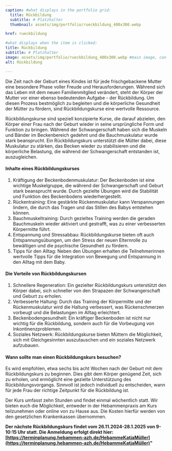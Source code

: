 ```yaml
---
caption: #what displays in the portfolio grid:
  title: Rückbildung
  subtitle: # Platzhalter
  thumbnail: assets/img/portfolio/rueckbildung_400x300.webp

href: rueckbildung

#what displays when the item is clicked:
title: Rückbildung
subtitle: # Platzhalter
image: assets/img/portfolio/rueckbildung_400x300.webp #main image, can be a link or a file in assets/img/portfolio
alt: Rückbildung

---
```


Die Zeit nach der Geburt eines Kindes ist für jede frischgebackene Mutter eine besondere Phase voller Freude und Herausforderungen. Während sich das Leben mit dem neuen Familienmitglied verändert, steht der Körper der Mutter vor einer ebenso bedeutenden Aufgabe - der Rückbildung. Um diesen Prozess bestmöglich zu begleiten und die körperliche Gesundheit der Mütter zu fördern, sind Rückbildungskurse eine wertvolle Ressource.

Rückbildungskurse sind speziell konzipierte Kurse, die darauf abzielen, den Körper einer Frau nach der Geburt wieder in seine ursprüngliche Form und Funktion zu bringen. Während der Schwangerschaft haben sich die Muskeln und Bänder im Beckenbereich gedehnt und die Bauchmuskulatur wurde stark beansprucht. Ein Rückbildungskurs unterstützt die Mütter dabei, diese Muskulatur zu stärken, das Becken wieder zu stabilisieren und die körperliche Belastung, die während der Schwangerschaft entstanden ist, auszugleichen.


#### Inhalte eines Rückbildungskurses

1. Kräftigung der Beckenbodenmuskulatur: Der Beckenboden ist eine wichtige Muskelgruppe, die während der Schwangerschaft und Geburt stark beansprucht wurde. Durch gezielte Übungen wird die Stabilität und Funktion des Beckenbodens wiederhergestellt.
2. Rückentraining: Eine gestärkte Rückenmuskulatur kann Verspannungen lindern, die durch das Tragen und das Stillen des Babys entstehen können.
3. Bauchmuskeltraining: Durch gezieltes Training werden die geraden Bauchmuskeln wieder aktiviert und gestrafft, was zu einer verbesserten Körpermitte führt.
4. Entspannung und Stressabbau: Rückbildungskurse bieten oft auch Entspannungsübungen, um den Stress der neuen Elternrolle zu bewältigen und die psychische Gesundheit zu fördern.
5. Tipps für den Alltag: Neben den Übungen erhalten die Teilnehmerinnen wertvolle Tipps für die Integration von Bewegung und Entspannung in den Alltag mit dem Baby.


#### Die Vorteile von Rückbildungskursen

1. Schnellere Regeneration: Ein gezielter Rückbildungskurs unterstützt den Körper dabei, sich schneller von den Strapazen der Schwangerschaft und Geburt zu erholen.
2. Verbesserte Haltung: Durch das Training der Körpermitte und der Rückenmuskulatur wird die Haltung verbessert, was Rückenschmerzen vorbeugt und die Belastungen im Alltag erleichtert.
3. Beckenbodengesundheit: Ein kräftiger Beckenboden ist nicht nur wichtig für die Rückbildung, sondern auch für die Vorbeugung von Inkontinenzproblemen.
4. Soziales Netzwerk: Rückbildungskurse bieten Müttern die Möglichkeit, sich mit Gleichgesinnten auszutauschen und ein soziales Netzwerk aufzubauen.


#### Wann sollte man einen Rückbildungskurs besuchen?

Es wird empfohlen, etwa sechs bis acht Wochen nach der Geburt mit dem Rückbildungskurs zu beginnen. Dies gibt dem Körper genügend Zeit, sich zu erholen, und ermöglicht eine gezielte Unterstützung des Rückbildungsvorgangs. Sinnvoll ist jedoch individuell zu entscheiden, wann für jede Frau der richtige Zeitpunkt für die Rückbildung ist.

Der Kurs umfasst zehn Stunden und findet einmal wöchentlich statt. Wir bieten euch die Möglichkeit, entweder in der Hebammenpraxis am Kurs teilzunehmen oder online von zu Hause aus. Die Kosten hierfür werden von den gesetzlichen Krankenkassen übernommen.

**Der nächste Rückbildungskurs findet vom 26.11.2024-28.1.2025 von 9-10:15 Uhr statt. Die Anmeldung erfolgt direkt hier:[https://terminplanung.hebammen-azh.de/HebammeKatjaMüller](https://terminplanung.hebammen-azh.de/HebammeKatjaMüller)"**
